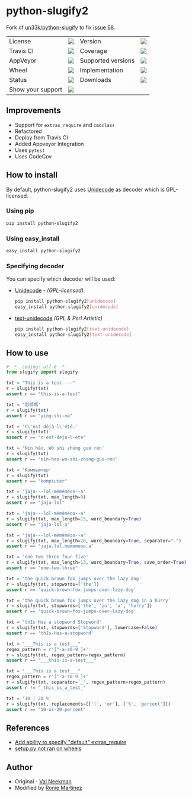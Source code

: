 # python-slugify2

Fork of [un33k/python-slugify](https://github.com/un33k/python-slugify) to fix [issue 68](https://github.com/un33k/python-slugify/issues/68).

<table>
    <tr>
        <td>License</td>
        <td><img src='https://img.shields.io/pypi/l/python-slugify2.svg'></td>
        <td>Version</td>
        <td><img src='https://img.shields.io/pypi/v/python-slugify2.svg'></td>
    </tr>
    <tr>
        <td>Travis CI</td>
        <td><img src='https://travis-ci.org/roniemartinez/python-slugify2.svg?branch=develop'></td>
        <td>Coverage</td>
        <td><img src='https://codecov.io/gh/roniemartinez/python-slugify2/branch/develop/graph/badge.svg'></td>
    </tr>
    <tr>
        <td>AppVeyor</td>
        <td><img src='https://ci.appveyor.com/api/projects/status/srpweajn7vq7hq02/branch/develop?svg=true'></td>
        <td>Supported versions</td>
        <td><img src='https://img.shields.io/pypi/pyversions/python-slugify2.svg'></td>
    </tr>
    <tr>
        <td>Wheel</td>
        <td><img src='https://img.shields.io/pypi/wheel/python-slugify2.svg'></td>
        <td>Implementation</td>
        <td><img src='https://img.shields.io/pypi/implementation/python-slugify2.svg'></td>
    </tr>
    <tr>
        <td>Status</td>
        <td><img src='https://img.shields.io/pypi/status/python-slugify2.svg'></td>
        <td>Downloads</td>
        <td><img src='https://img.shields.io/pypi/dm/python-slugify2.svg'></td>
    </tr>
    <tr>
        <td>Show your support</td>
        <td><a href='https://saythanks.io/to/roniemartinez'><img src='https://img.shields.io/badge/Say%20Thanks-!-1EAEDB.svg'></a></td>
    </tr>
</table>

## Improvements

- Support for `extras_require` and `cmdclass`
- Refactored
- Deploy from Travis CI
- Added Appveyor Integration
- Uses `pytest`
- Uses CodeCov

## How to install

By default, python-slugify2 uses [Unidecode](https://github.com/avian2/unidecode) as decoder which is GPL-licensed.

### Using pip

```bash
pip install python-slugify2
```

### Using easy_install

```bash
easy_install python-slugify2
```

### Specifying decoder

You can specify which decoder will be used:

- [Unidecode](https://github.com/avian2/unidecode) - *(GPL-licensed)*.

    ```bash
    pip install python-slugify2[unidecode]
    easy_install python-slugify2[unidecode]
    ```

- [text-unidecode](https://github.com/kmike/text-unidecode) *(GPL & Perl Artistic)*

    ```bash
    pip install python-slugify2[text-unidecode]
    easy_install python-slugify2[text-unidecode]
    ```

## How to use

```python
# -*- coding: utf-8 -*-
from slugify import slugify

txt = "This is a test ---"
r = slugify(txt)
assert r == "this-is-a-test"

txt = '影師嗎'
r = slugify(txt)
assert r == "ying-shi-ma"

txt = 'C\'est déjà l\'été.'
r = slugify(txt)
assert r == "c-est-deja-l-ete"

txt = 'Nín hǎo. Wǒ shì zhōng guó rén'
r = slugify(txt)
assert r == "nin-hao-wo-shi-zhong-guo-ren"

txt = 'Компьютер'
r = slugify(txt)
assert r == "kompiuter"

txt = 'jaja---lol-méméméoo--a'
r = slugify(txt, max_length=9)
assert r == "jaja-lol"

txt = 'jaja---lol-méméméoo--a'
r = slugify(txt, max_length=15, word_boundary=True)
assert r == "jaja-lol-a"

txt = 'jaja---lol-méméméoo--a'
r = slugify(txt, max_length=20, word_boundary=True, separator=".")
assert r == "jaja.lol.mememeoo.a"

txt = 'one two three four five'
r = slugify(txt, max_length=13, word_boundary=True, save_order=True)
assert r == "one-two-three"

txt = 'the quick brown fox jumps over the lazy dog'
r = slugify(txt, stopwords=['the'])
assert r == 'quick-brown-fox-jumps-over-lazy-dog'

txt = 'the quick brown fox jumps over the lazy dog in a hurry'
r = slugify(txt, stopwords=['the', 'in', 'a', 'hurry'])
assert r == 'quick-brown-fox-jumps-over-lazy-dog'

txt = 'thIs Has a stopword Stopword'
r = slugify(txt, stopwords=['Stopword'], lowercase=False)
assert r == 'thIs-Has-a-stopword'

txt = "___This is a test___"
regex_pattern = r'[^-a-z0-9_]+'
r = slugify(txt, regex_pattern=regex_pattern)
assert r == "___this-is-a-test___"

txt = "___This is a test___"
regex_pattern = r'[^-a-z0-9_]+'
r = slugify(txt, separator='_', regex_pattern=regex_pattern)
assert r != "_this_is_a_test_"

txt = '10 | 20 %'
r = slugify(txt, replacements=[['|', 'or'], ['%', 'percent']])
assert r == "10-or-20-percent"

```

## References

- [Add ability to specify "default" extras_require](https://github.com/pypa/setuptools/issues/1139)
- [setup.py not ran on wheels](https://stackoverflow.com/questions/40433168/running-custom-code-with-pip-install-fails#comment75920547_40434969)

## Author

- Original - [Val Neekman](https://github.com/un33k/python-slugify)
- Modified by [Ronie Martinez](mailto:ronmarti18@gmail.com)